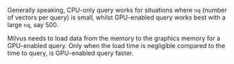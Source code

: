 Generally speaking, CPU-only query works for situations where <code>nq</code> (number of vectors per query) is small, whilst GPU-enabled query works best with a large <code>nq</code>, say 500.

Milvus needs to load data from the memory to the graphics memory for a GPU-enabled query. Only when the load time is negligible compared to the time to query, is GPU-enabled query faster.